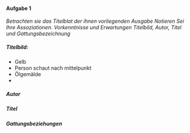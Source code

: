 #### Aufgabe 1
*Betrachten sie das Titelblat der ihnen vorliegenden Ausgabe Notieren Sei Ihre Assoziationen. Vorkenntnisse und Erwartungen Titelbild, Autor, Titel und Gattungsbezeichnung*

##### Titelbild:
- Gelb
- Person schaut nach mittelpunkt
- Ölgemälde
- 
##### Autor

##### Titel

##### Gattungsbeziehungen


